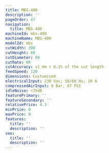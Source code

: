 ```yaml
---
title: MBS-400
description: ''
pageOrder: 47
navigation:
  title: MBS-400
machineId: mbs-400
machineName: MBS-400
modelId: mbs
cutWidth: 390
cutHeight: 80
cutDiameter: 80
cutRate: 60
cutAccuracy: ±1 mm + 0.2% of the cut length
feedSpeed: 120
dimensions: Customised
electricalInput: 230 Vac; 50/60 Hz; 10 A
compressedAirInput: 6 Bar, 87 PSI
idleNoise: <75dB
featurePrimary: ''
featureSecondary: ''
relativePrice: 4.3
minPrice: 0
maxPrice: 0
features:
  title: ''
  description: ''
seo:
  title: ''
  description: ''
---
```

